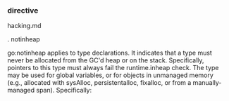 ### directive
hacking.md

. notinheap

go:notinheap applies to type declarations.
It indicates that a type must never be allocated from the GC'd heap or on the stack. 
Specifically, pointers to this type must always fail the runtime.inheap check. 
The type may be used for global variables, or for objects in unmanaged memory 
(e.g., allocated with sysAlloc, persistentalloc, fixalloc, 
or from a manually-managed span). Specifically:
